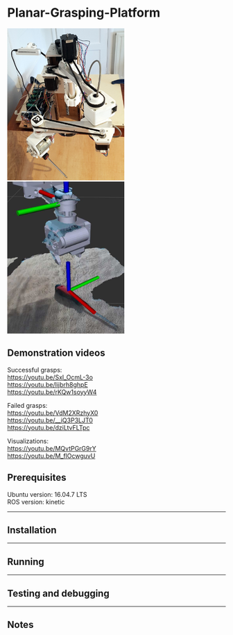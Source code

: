 # Planar-Grasping-Platform

<p float="left">
<img src="/intro_shot.jpg" width="270" height="350">
<img src="/pregrasp.jpg" width="270" height="350">
</p>

## Demonstration videos

Successful grasps:  
https://youtu.be/Sxl_OcmL-3o  
https://youtu.be/Iijbrh8ghpE  
https://youtu.be/rKQw1soyyW4  

Failed grasps:  
https://youtu.be/VdM2XRzhyX0  
https://youtu.be/__iQ3P3LJT0  
https://youtu.be/dziLtvFLTpc  

Visualizations:  
https://youtu.be/MQvtPGrG9rY  
https://youtu.be/M_flOcwguvU  

## Prerequisites
Ubuntu   version: 16.04.7 LTS  
ROS    	 version: kinetic  
_________________________________________________________________________________
## Installation
__________________________________________________________________________________
## Running
__________________________________________________________________________________  
## Testing and debugging    
__________________________________________________________________________________
## Notes
